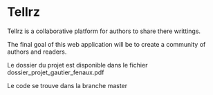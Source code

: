 # Tellrz
Tellrz is a collaborative platform for authors to share there writtings.

The final goal of this web application will be to create a community of authors and readers.

Le dossier du projet est disponible dans le fichier dossier_projet_gautier_fenaux.pdf

Le code se trouve dans la branche master
